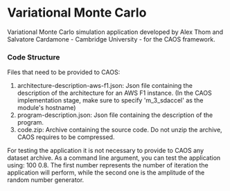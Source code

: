 # Variational Monte Carlo
Variational Monte Carlo simulation application developed by Alex Thom and Salvatore Cardamone - Cambridge University - for the CAOS framework.

### Code Structure
Files that need to be provided to CAOS:
 1. architecture-description-aws-f1.json: Json file containing the description of the architecture for an AWS F1 instance. (In the CAOS implementation stage, make sure to specify 'm_3_sdaccel' as the module's hostname)
 2. program-description.json: Json file containing the description of the program.
 3. code.zip: Archive containing the source code. Do not unzip the archive, CAOS requires to be compressed.

For testing the application it is not necessary to provide to CAOS any dataset archive. As a command line argument, you can test the application using: 100 0.8. The first number represents the number of iteration the application will perform, while the second one is the amplitude of the random number generator.
